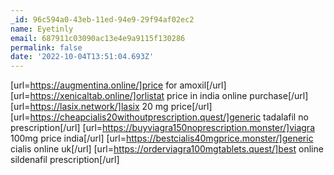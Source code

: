 ```yaml
---
_id: 96c594a0-43eb-11ed-94e9-29f94af02ec2
name: Eyetinly
email: 687911c03090ac13e4e9a9115f130286
permalink: false
date: '2022-10-04T13:51:04.693Z'
---
```

[url=https://augmentina.online/]price for amoxil[/url] [url=https://xenicaltab.online/]orlistat price in india online purchase[/url] [url=https://lasix.network/]lasix 20 mg price[/url] [url=https://cheapcialis20withoutprescription.quest/]generic tadalafil no prescription[/url] [url=https://buyviagra150noprescription.monster/]viagra 100mg price india[/url] [url=https://bestcialis40mgprice.monster/]generic cialis online uk[/url] [url=https://orderviagra100mgtablets.quest/]best online sildenafil prescription[/url]

